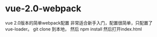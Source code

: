 # vue-2.0-webpack
vue 2.0版本的简单webpack配置
非常适合新手入门，配置很简单，只配置了vue-loader。
git clone 到本地，
然后 npm install 
然后打开index.html

